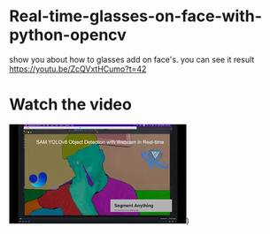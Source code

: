 # Real-time-glasses-on-face-with-python-opencv
show you about how to glasses add on face's. you can see it result https://youtu.be/ZcQVxtHCumo?t=42


# Watch the video

[![Watch the video](https://github.com/noorkhokhar99/Segment-Anything-Model-SAM-and-yolov8/blob/main/mqdefault.webp)]([https://youtu.be/ZcQVxtHCumo?t=42))
